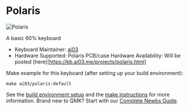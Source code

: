 # Polaris

![Polaris](https://i.imgur.com/bENjPiK.jpg)

A basic 60% keyboard

* Keyboard Maintainer: [ai03](https://github.com/ai03-2725)
* Hardware Supported: Polaris PCB/case
Hardware Availability: Will be posted (here)[https://kb.ai03.me/projects/polaris.html]

Make example for this keyboard (after setting up your build environment):

    make ai03/polaris:default

See the [build environment setup](https://docs.qmk.fm/#/getting_started_build_tools) and the [make instructions](https://docs.qmk.fm/#/getting_started_make_guide) for more information. Brand new to QMK? Start with our [Complete Newbs Guide](https://docs.qmk.fm/#/newbs).
